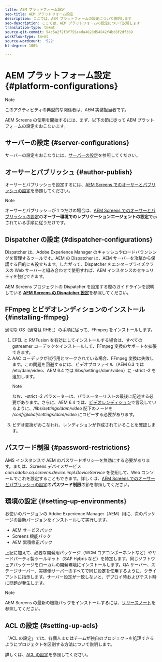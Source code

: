 ```yaml
---
title: AEM プラットフォーム設定
seo-title: AEM プラットフォーム設定
description: ここでは、AEM プラットフォームの設定について説明します
seo-description: ここでは、AEM プラットフォームの設定について説明します
translation-type: tm+mt
source-git-commit: 54c5a2f2f3f755e4da4028d54042f4bd8f2df369
workflow-type: tm+mt
source-wordcount: '522'
ht-degree: 100%

---
```


# AEM プラットフォーム設定 {#platform-configurations}

>[!NOTE]
>
>このアクティビティの典型的な関係者は、AEM 実装担当者です。

AEM Screens の使用を開始するには、まず、以下の節に従って AEM プラットフォームの設定をおこないます。

## サーバーの設定 {#server-configurations}

サーバーの設定をおこなうには、[サーバーの設定](https://helpx.adobe.com/jp/experience-manager/6-5/screens/using/configuring-screens-introduction.html#ServerConfiguration)を参照してください。

## オーサーとパブリッシュ {#author-publish}

オーサーとパブリッシュを設定するには、[AEM Screens でのオーサーとパブリッシュの設定](https://helpx.adobe.com/jp/experience-manager/6-5/screens/using/author-and-publish.html)を参照してください。

>[!NOTE]
>
>オーサーとパブリッシュが 1 つだけの場合は、[AEM Screens でのオーサーとパブリッシュの設定](https://helpx.adobe.com/jp/experience-manager/6-5/screens/using/author-and-publish.html)の&#x200B;**オーサー環境でのレプリケーションエージェントの設定**&#x200B;で示されている手順に従うだけです。

## Dispatcher の設定 {#dispatcher-configurations}

Dispatcher は、Adobe Experience Manager のキャッシュやロードバランシングを管理するツールです。AEM の Dispatcher は、AEM サーバーを攻撃から保護する目的にも役立ちます。したがって、Dispatcher をエンタープライズクラスの Web サーバーと組み合わせて使用すれば、AEM インスタンスのセキュリティを強化できます。

AEM Screens プロジェクトの Dispatcher を設定する際のガイドラインを説明している **[AEM Screens の Dispatcher 設定](https://helpx.adobe.com/jp/experience-manager/6-5/screens/using/dispatcher-configurations-aem-screens.html)**&#x200B;を参照してください。

## FFmpeg とビデオレンディションのインストール {#installing-ffmpeg}

適切な OS（通常は RHEL）の手順に従って、FFmpeg をインストールします。

1. EPEL と RMFusion を有効にしてインストールする場合は、すべての gstreamer コーデックをインストールして、FFmpeg 変換のサポートを拡張できます。
1. AAC コーデックが試行用とマークされている場合、FFmpeg 変換は失敗します。この問題を回避するには、ビデオプロファイル（AEM 6.3 では /etc/dam/video、AEM 6.4 では /libs/settings/dam/video）に -strict -2 を追加します。
   >[!NOTE]
   >
   > なお、-strict -2 パラメーターは、パラメーターリストの最後に記述する必要があります。さらに、AEM 6.4 では、[ビデオレンディション](https://helpx.adobe.com/jp/experience-manager/6-5/screens/using/generating-renditions.html)で言及しているように、*/libs/settings/dam/video* 配下のノードを */conf/global/settings/dam/video* にコピーする必要があります。
1. ビデオ変換がおこなわれ、レンディションが作成されていることを確認します。

## パスワード制限 {#password-restrictions}

AMS インスタンスで AEM のパスワードポリシーを無効にする必要があります。または、Screens デバイスサービス *com.adobe.cq.screens.device.impl.DeviceService* を使用して、Web コンソールでこれを設定することもできます。詳しくは、[AEM Screens でのオーサーとパブリッシュの設定](https://helpx.adobe.com/jp/experience-manager/6-5/screens/using/author-and-publish.html)の&#x200B;**パスワード制限**&#x200B;の節を参照してください。

## 環境の設定 {#setting-up-environments}

お使いのバージョンの Adobe Experience Manager（AEM）用に、次のパッケージの最新バージョンをインストールして実行します。

* AEM サービスパック
* Screens 機能パック
* AEM 累積修正パック

上記に加えて、必要な開発用パッケージ（WCM コアコンポーネントなど）やサードパーティ製ツールキット（SAP Hybris など）を特定します。同じソフトウェアパッケージをローカルの開発環境にインストールします。QA サーバー、ステージサーバー、実稼働サーバーのすべてで同じ設定を使用するように、クライアントに指示します。サーバー設定が一致しないと、デプロイ時およびテスト時に問題が発生します。

>[!NOTE]
>
>AEM Screens の最新の機能パックをインストールするには、[リリースノート](https://helpx.adobe.com/jp/experience-manager/6-5/screens/user-guide.html?topic=/experience-manager/6-5/screens/morehelp/release-notes.ug.js)を参照してください。

## ACL の設定 {#setting-up-acls}

「ACL の設定」では、各個人またはチームが独自のプロジェクトを処理できるようにプロジェクトを区別する方法について説明します。

詳しくは、[ACL の設定](https://helpx.adobe.com/jp/experience-manager/6-5/screens/using/setting-up-acls.html)を参照してください。
